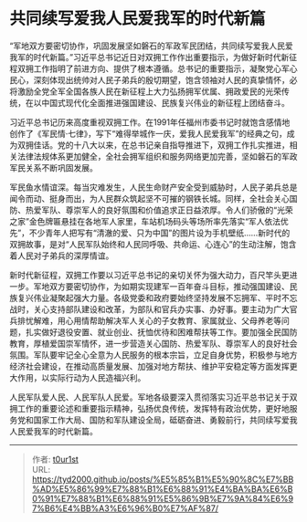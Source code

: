 # 共同续写爱我人民爱我军的时代新篇


“军地双方要密切协作，巩固发展坚如磐石的军政军民团结，共同续写爱我人民爱我军的时代新篇。”习近平总书记近日对双拥工作作出重要指示，为做好新时代新征程双拥工作指明了前进方向、提供了根本遵循。总书记的重要指示，凝聚党心军心民心，深刻体现出统帅对人民子弟兵的殷切期望，饱含领袖对人民的真挚情怀，必将激励全党全军全国各族人民在新征程上大力弘扬拥军优属、拥政爱民的光荣传统，在以中国式现代化全面推进强国建设、民族复兴伟业的新征程上团结奋斗。

习近平总书记历来高度重视双拥工作。在1991年任福州市委书记时就饱含感情地创作了《军民情·七律》，写下“难得举城作一庆，爱我人民爱我军”的经典之句，成为双拥佳话。党的十八大以来，在总书记亲自指导推进下，双拥工作扎实推进，相关法律法规体系更加健全，全社会拥军组织和服务网络更加完善，坚如磐石的军政军民关系不断巩固发展。

军民鱼水情谊深。每当灾难发生，人民生命财产安全受到威胁时，人民子弟兵总是闻令而动、挺身而出，为人民群众筑起坚不可摧的钢铁长城。同样，全社会关心国防、热爱军队、尊崇军人的良好氛围和价值追求正日益浓厚。令人们骄傲的“光荣之家”金色牌匾悬挂在各地军人家里，车站机场码头等场所率先落实“军人依法优先”，不少青年人把写有“清澈的爱、只为中国”的图片设为手机壁纸……新时代的双拥故事，是对“人民军队始终和人民同呼吸、共命运、心连心”的生动注解，饱含着人民对子弟兵的深厚情谊。

新时代新征程，双拥工作要以习近平总书记的亲切关怀为强大动力，百尺竿头更进一步。军地双方要密切协作，为如期实现建军一百年奋斗目标，推动强国建设、民族复兴伟业凝聚起强大力量。各级党委和政府要始终坚持发展不忘拥军、平时不忘战时，关心支持部队建设和改革，为部队和官兵办实事、办好事。要主动为广大官兵排忧解难，用心用情帮助解决军人关心的子女教育、家属就业、父母养老等问题，扎实做好退役安置、就业创业、抚恤优待和困难帮扶等工作。要加强全民国防教育，厚植爱国崇军情怀，进一步营造关心国防、热爱军队、尊崇军人的良好社会氛围。军队要牢记全心全意为人民服务的根本宗旨，立足自身优势，积极参与地方经济社会建设，在推动高质量发展、加强对地方帮扶、维护平安稳定等方面发挥更大作用，以实际行动为人民造福兴利。

人民军队爱人民、人民军队人民爱。军地各级要深入贯彻落实习近平总书记关于双拥工作的重要论述和重要指示精神，弘扬优良传统，发挥特有政治优势，更好地服务党和国家工作大局、国防和军队建设全局，砥砺奋进、勇毅前行，共同续写爱我人民爱我军的时代新篇。

---

> 作者: [t0ur1st](https://github.com/tyd2000)  
> URL: https://tyd2000.github.io/posts/%E5%85%B1%E5%90%8C%E7%BB%AD%E5%86%99%E7%88%B1%E6%88%91%E4%BA%BA%E6%B0%91%E7%88%B1%E6%88%91%E5%86%9B%E7%9A%84%E6%97%B6%E4%BB%A3%E6%96%B0%E7%AF%87/  


